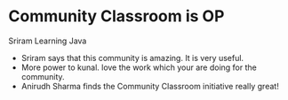 # Community Classroom is OP

Sriram Learning Java
- Sriram says that this community is amazing.
It is very useful.
- More power to kunal. love the work which your are doing for the community.
- Anirudh Sharma finds the Community Classroom initiative really great!
